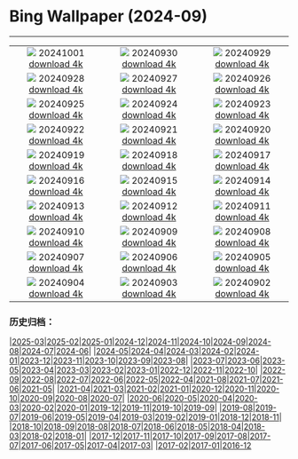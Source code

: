 # Bing Wallpaper (2024-09)
**************
| | | |
| :----: | :----: | :----: |
| ![](https://www.bing.com/th?id=OHR.WalrusNorway_ROW7949861182_1920x1080.jpg) 20241001 [download 4k](https://www.bing.com/th?id=OHR.WalrusNorway_ROW7949861182_UHD.jpg) | ![](https://www.bing.com/th?id=OHR.ConnecticutBridge_ROW8232454989_1920x1080.jpg) 20240930 [download 4k](https://www.bing.com/th?id=OHR.ConnecticutBridge_ROW8232454989_UHD.jpg) | ![](https://www.bing.com/th?id=OHR.FloridaSeashore_ROW7569075310_1920x1080.jpg) 20240929 [download 4k](https://www.bing.com/th?id=OHR.FloridaSeashore_ROW7569075310_UHD.jpg) |
| ![](https://www.bing.com/th?id=OHR.VeniceAerial_ROW7352144146_1920x1080.jpg) 20240928 [download 4k](https://www.bing.com/th?id=OHR.VeniceAerial_ROW7352144146_UHD.jpg) | ![](https://www.bing.com/th?id=OHR.LittleToucanet_ROW7160252018_1920x1080.jpg) 20240927 [download 4k](https://www.bing.com/th?id=OHR.LittleToucanet_ROW7160252018_UHD.jpg) | ![](https://www.bing.com/th?id=OHR.GiantSequoias_ROW6962026915_1920x1080.jpg) 20240926 [download 4k](https://www.bing.com/th?id=OHR.GiantSequoias_ROW6962026915_UHD.jpg) |
| ![](https://www.bing.com/th?id=OHR.SkaftafellWaterfall_ROW6753428234_1920x1080.jpg) 20240925 [download 4k](https://www.bing.com/th?id=OHR.SkaftafellWaterfall_ROW6753428234_UHD.jpg) | ![](https://www.bing.com/th?id=OHR.IcebergOtter_ROW6436603276_1920x1080.jpg) 20240924 [download 4k](https://www.bing.com/th?id=OHR.IcebergOtter_ROW6436603276_UHD.jpg) | ![](https://www.bing.com/th?id=OHR.AutumnCumbria_ROW4250501115_1920x1080.jpg) 20240923 [download 4k](https://www.bing.com/th?id=OHR.AutumnCumbria_ROW4250501115_UHD.jpg) |
| ![](https://www.bing.com/th?id=OHR.MunichBeerfest_ROW5521501764_1920x1080.jpg) 20240922 [download 4k](https://www.bing.com/th?id=OHR.MunichBeerfest_ROW5521501764_UHD.jpg) | ![](https://www.bing.com/th?id=OHR.OcracokeLight_ROW2373875700_1920x1080.jpg) 20240921 [download 4k](https://www.bing.com/th?id=OHR.OcracokeLight_ROW2373875700_UHD.jpg) | ![](https://www.bing.com/th?id=OHR.ElbowRiver_ROW2359666399_1920x1080.jpg) 20240920 [download 4k](https://www.bing.com/th?id=OHR.ElbowRiver_ROW2359666399_UHD.jpg) |
| ![](https://www.bing.com/th?id=OHR.GujoHachiman_ROW5500166549_1920x1080.jpg) 20240919 [download 4k](https://www.bing.com/th?id=OHR.GujoHachiman_ROW5500166549_UHD.jpg) | ![](https://www.bing.com/th?id=OHR.KeralaSummer_ROW5096349608_1920x1080.jpg) 20240918 [download 4k](https://www.bing.com/th?id=OHR.KeralaSummer_ROW5096349608_UHD.jpg) | ![](https://www.bing.com/th?id=OHR.SunriseWallabies_ROW4908014597_1920x1080.jpg) 20240917 [download 4k](https://www.bing.com/th?id=OHR.SunriseWallabies_ROW4908014597_UHD.jpg) |
| ![](https://www.bing.com/th?id=OHR.LagoComoItaly_ROW4645357239_1920x1080.jpg) 20240916 [download 4k](https://www.bing.com/th?id=OHR.LagoComoItaly_ROW4645357239_UHD.jpg) | ![](https://www.bing.com/th?id=OHR.RapaNuiSunrise_ROW4550232557_1920x1080.jpg) 20240915 [download 4k](https://www.bing.com/th?id=OHR.RapaNuiSunrise_ROW4550232557_UHD.jpg) | ![](https://www.bing.com/th?id=OHR.PointReyes_ROW4397514430_1920x1080.jpg) 20240914 [download 4k](https://www.bing.com/th?id=OHR.PointReyes_ROW4397514430_UHD.jpg) |
| ![](https://www.bing.com/th?id=OHR.DolphinReunion_ROW4153666724_1920x1080.jpg) 20240913 [download 4k](https://www.bing.com/th?id=OHR.DolphinReunion_ROW4153666724_UHD.jpg) | ![](https://www.bing.com/th?id=OHR.EltzCastle_ROW3763961320_1920x1080.jpg) 20240912 [download 4k](https://www.bing.com/th?id=OHR.EltzCastle_ROW3763961320_UHD.jpg) | ![](https://www.bing.com/th?id=OHR.BridgeLisbon_ROW2312230320_1920x1080.jpg) 20240911 [download 4k](https://www.bing.com/th?id=OHR.BridgeLisbon_ROW2312230320_UHD.jpg) |
| ![](https://www.bing.com/th?id=OHR.IguazuRainbow_ROW3139457985_1920x1080.jpg) 20240910 [download 4k](https://www.bing.com/th?id=OHR.IguazuRainbow_ROW3139457985_UHD.jpg) | ![](https://www.bing.com/th?id=OHR.Canigou_ROW3533660009_1920x1080.jpg) 20240909 [download 4k](https://www.bing.com/th?id=OHR.Canigou_ROW3533660009_UHD.jpg) | ![](https://www.bing.com/th?id=OHR.SantaCruzHummer_ROW3345595068_1920x1080.jpg) 20240908 [download 4k](https://www.bing.com/th?id=OHR.SantaCruzHummer_ROW3345595068_UHD.jpg) |
| ![](https://www.bing.com/th?id=OHR.GlenariffPark_ROW1563275135_1920x1080.jpg) 20240907 [download 4k](https://www.bing.com/th?id=OHR.GlenariffPark_ROW1563275135_UHD.jpg) | ![](https://www.bing.com/th?id=OHR.TIFF2024_ROW8059887300_1920x1080.jpg) 20240906 [download 4k](https://www.bing.com/th?id=OHR.TIFF2024_ROW8059887300_UHD.jpg) | ![](https://www.bing.com/th?id=OHR.DuskyOwls_ROW7167692240_1920x1080.jpg) 20240905 [download 4k](https://www.bing.com/th?id=OHR.DuskyOwls_ROW7167692240_UHD.jpg) |
| ![](https://www.bing.com/th?id=OHR.AlpineLakes_ROW0304346797_1920x1080.jpg) 20240904 [download 4k](https://www.bing.com/th?id=OHR.AlpineLakes_ROW0304346797_UHD.jpg) | ![](https://www.bing.com/th?id=OHR.BuracodasAraras_ROW6781407231_1920x1080.jpg) 20240903 [download 4k](https://www.bing.com/th?id=OHR.BuracodasAraras_ROW6781407231_UHD.jpg) | ![](https://www.bing.com/th?id=OHR.ThamesLondon_ROW6580939487_1920x1080.jpg) 20240902 [download 4k](https://www.bing.com/th?id=OHR.ThamesLondon_ROW6580939487_UHD.jpg) |

### 历史归档：

|[2025-03](/../2025-03/2025-03.md)|[2025-02](/../2025-02/2025-02.md)|[2025-01](/../2025-01/2025-01.md)|[2024-12](/../2024-12/2024-12.md)|[2024-11](/../2024-11/2024-11.md)|[2024-10](/../2024-10/2024-10.md)|[2024-09](/2024-09.md)|[2024-08](/../2024-08/2024-08.md)|[2024-07](/../2024-07/2024-07.md)|[2024-06](/../2024-06/2024-06.md)|
|[2024-05](/../2024-05/2024-05.md)|[2024-04](/../2024-04/2024-04.md)|[2024-03](/../2024-03/2024-03.md)|[2024-02](/../2024-02/2024-02.md)|[2024-01](/../2024-01/2024-01.md)|[2023-12](/../2023-12/2023-12.md)|[2023-11](/../2023-11/2023-11.md)|[2023-10](/../2023-10/2023-10.md)|[2023-09](/../2023-09/2023-09.md)|[2023-08](/../2023-08/2023-08.md)|
|[2023-07](/../2023-07/2023-07.md)|[2023-06](/../2023-06/2023-06.md)|[2023-05](/../2023-05/2023-05.md)|[2023-04](/../2023-04/2023-04.md)|[2023-03](/../2023-03/2023-03.md)|[2023-02](/../2023-02/2023-02.md)|[2023-01](/../2023-01/2023-01.md)|[2022-12](/../2022-12/2022-12.md)|[2022-11](/../2022-11/2022-11.md)|[2022-10](/../2022-10/2022-10.md)|
|[2022-09](/../2022-09/2022-09.md)|[2022-08](/../2022-08/2022-08.md)|[2022-07](/../2022-07/2022-07.md)|[2022-06](/../2022-06/2022-06.md)|[2022-05](/../2022-05/2022-05.md)|[2022-04](/../2022-04/2022-04.md)|[2021-08](/../2021-08/2021-08.md)|[2021-07](/../2021-07/2021-07.md)|[2021-06](/../2021-06/2021-06.md)|[2021-05](/../2021-05/2021-05.md)|
|[2021-04](/../2021-04/2021-04.md)|[2021-03](/../2021-03/2021-03.md)|[2021-02](/../2021-02/2021-02.md)|[2021-01](/../2021-01/2021-01.md)|[2020-12](/../2020-12/2020-12.md)|[2020-11](/../2020-11/2020-11.md)|[2020-10](/../2020-10/2020-10.md)|[2020-09](/../2020-09/2020-09.md)|[2020-08](/../2020-08/2020-08.md)|[2020-07](/../2020-07/2020-07.md)|
|[2020-06](/../2020-06/2020-06.md)|[2020-05](/../2020-05/2020-05.md)|[2020-04](/../2020-04/2020-04.md)|[2020-03](/../2020-03/2020-03.md)|[2020-02](/../2020-02/2020-02.md)|[2020-01](/../2020-01/2020-01.md)|[2019-12](/../2019-12/2019-12.md)|[2019-11](/../2019-11/2019-11.md)|[2019-10](/../2019-10/2019-10.md)|[2019-09](/../2019-09/2019-09.md)|
|[2019-08](/../2019-08/2019-08.md)|[2019-07](/../2019-07/2019-07.md)|[2019-06](/../2019-06/2019-06.md)|[2019-05](/../2019-05/2019-05.md)|[2019-04](/../2019-04/2019-04.md)|[2019-03](/../2019-03/2019-03.md)|[2019-02](/../2019-02/2019-02.md)|[2019-01](/../2019-01/2019-01.md)|[2018-12](/../2018-12/2018-12.md)|[2018-11](/../2018-11/2018-11.md)|
|[2018-10](/../2018-10/2018-10.md)|[2018-09](/../2018-09/2018-09.md)|[2018-08](/../2018-08/2018-08.md)|[2018-07](/../2018-07/2018-07.md)|[2018-06](/../2018-06/2018-06.md)|[2018-05](/../2018-05/2018-05.md)|[2018-04](/../2018-04/2018-04.md)|[2018-03](/../2018-03/2018-03.md)|[2018-02](/../2018-02/2018-02.md)|[2018-01](/../2018-01/2018-01.md)|
|[2017-12](/../2017-12/2017-12.md)|[2017-11](/../2017-11/2017-11.md)|[2017-10](/../2017-10/2017-10.md)|[2017-09](/../2017-09/2017-09.md)|[2017-08](/../2017-08/2017-08.md)|[2017-07](/../2017-07/2017-07.md)|[2017-06](/../2017-06/2017-06.md)|[2017-05](/../2017-05/2017-05.md)|[2017-04](/../2017-04/2017-04.md)|[2017-03](/../2017-03/2017-03.md)|
|[2017-02](/../2017-02/2017-02.md)|[2017-01](/../2017-01/2017-01.md)|[2016-12](/../2016-12/2016-12.md)